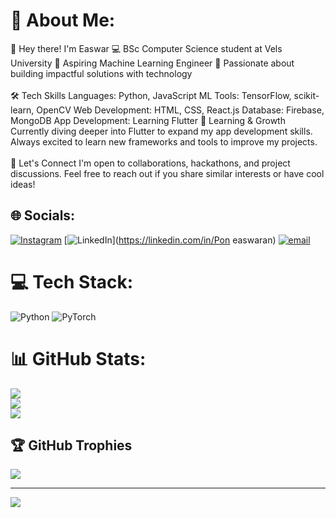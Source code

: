 # 💫 About Me:
👋 Hey there! I'm Easwar 💻 BSc Computer Science student at Vels University 🤖 Aspiring Machine Learning Engineer 🎯 Passionate about building impactful solutions with technology<br><br>🛠️ Tech Skills Languages: Python, JavaScript ML Tools: TensorFlow, scikit-learn, OpenCV Web Development: HTML, CSS, React.js Database: Firebase, MongoDB App Development: Learning Flutter 🌱 Learning & Growth Currently diving deeper into Flutter to expand my app development skills. Always excited to learn new frameworks and tools to improve my projects.<br><br>💬 Let's Connect I'm open to collaborations, hackathons, and project discussions. Feel free to reach out if you share similar interests or have cool ideas!


## 🌐 Socials:
[![Instagram](https://img.shields.io/badge/Instagram-%23E4405F.svg?logo=Instagram&logoColor=white)](https://instagram.com/eas_xar) [![LinkedIn](https://img.shields.io/badge/LinkedIn-%230077B5.svg?logo=linkedin&logoColor=white)](https://linkedin.com/in/Pon easwaran) [![email](https://img.shields.io/badge/Email-D14836?logo=gmail&logoColor=white)](mailto:easwar86@yahoo.com) 

# 💻 Tech Stack:
![Python](https://img.shields.io/badge/python-3670A0?style=for-the-badge&logo=python&logoColor=ffdd54) ![PyTorch](https://img.shields.io/badge/PyTorch-%23EE4C2C.svg?style=for-the-badge&logo=PyTorch&logoColor=white)
# 📊 GitHub Stats:
![](https://github-readme-stats.vercel.app/api?username=SZE477&theme=dark&hide_border=false&include_all_commits=false&count_private=false)<br/>
![](https://nirzak-streak-stats.vercel.app/?user=SZE477&theme=dark&hide_border=false)<br/>
![](https://github-readme-stats.vercel.app/api/top-langs/?username=SZE477&theme=dark&hide_border=false&include_all_commits=false&count_private=false&layout=compact)

## 🏆 GitHub Trophies
![](https://github-profile-trophy.vercel.app/?username=SZE477&theme=holi&no-frame=false&no-bg=true&margin-w=4)

---
[![](https://visitcount.itsvg.in/api?id=SZE477&icon=0&color=0)](https://visitcount.itsvg.in)

<!-- Proudly created with GPRM ( https://gprm.itsvg.in ) -->
